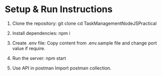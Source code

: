 # Setup & Run Instructions

1. Clone the repository:
    git clone 
    cd TaskManagementNodeJSPractical

2. Install dependencies:
    npm i

3. Create .env file:
    Copy content from .env.sample file and change port value if require.

3. Run the server:
    npm start

4. Use API in postman
    Import postman collection.